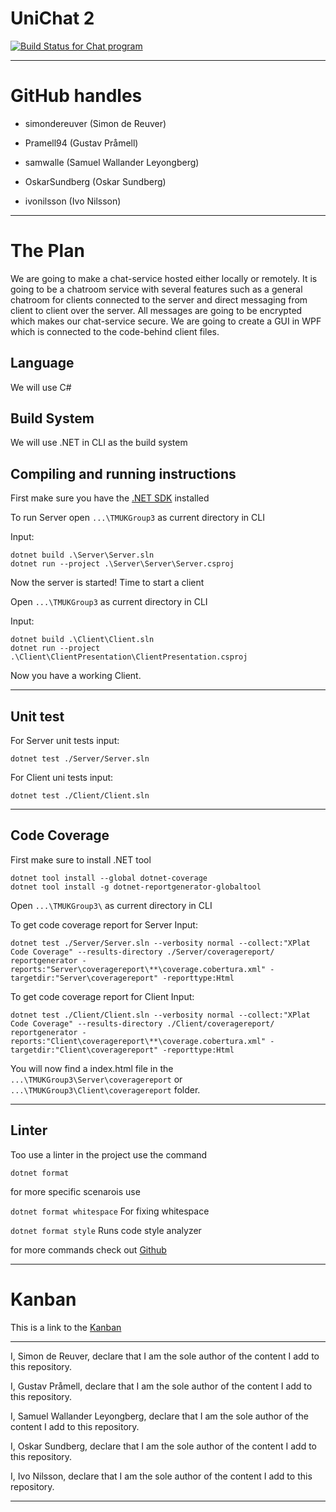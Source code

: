 # UniChat 2

[![Build Status for Chat program][build-status]][build-log]

---

# GitHub handles

* simondereuver (Simon de Reuver)

* Pramell94 (Gustav Pråmell)

* samwalle (Samuel Wallander Leyongberg)

* OskarSundberg (Oskar Sundberg)

* ivonilsson (Ivo Nilsson)

--- 

# The Plan

We are going to make a chat-service hosted either locally or remotely. It is going to be a chatroom
service with several features such as a general chatroom for clients connected to the server and direct 
messaging from client to client over the server. All messages are going to be encrypted which makes our 
chat-service secure. We are going to create a GUI in WPF which is connected to the code-behind client 
files. 

## Language

We will use C#

## Build System

We will use .NET in CLI as the build system

## Compiling and running instructions

First make sure you have the [.NET SDK](https://dotnet.microsoft.com/en-us/download) installed  

To run Server open `...\TMUKGroup3` as current directory in CLI

Input:

``` 
dotnet build .\Server\Server.sln
dotnet run --project .\Server\Server\Server.csproj
```

Now the server is started! Time to start a client

Open `...\TMUKGroup3` as current directory in CLI

Input:

``` 
dotnet build .\Client\Client.sln
dotnet run --project .\Client\ClientPresentation\ClientPresentation.csproj
```

Now you have a working Client.

---

## Unit test

For Server unit tests input:

    dotnet test ./Server/Server.sln

For Client uni tests input:

	dotnet test ./Client/Client.sln

---

## Code Coverage

First make sure to install .NET tool

``` 
dotnet tool install --global dotnet-coverage
dotnet tool install -g dotnet-reportgenerator-globaltool 
```

Open `...\TMUKGroup3\` as current directory in CLI

To get code coverage report for Server Input:

```
dotnet test ./Server/Server.sln --verbosity normal --collect:"XPlat Code Coverage" --results-directory ./Server/coveragereport/
reportgenerator -reports:"Server\coveragereport\**\coverage.cobertura.xml" -targetdir:"Server\coveragereport" -reporttype:Html
```

To get code coverage report for Client Input:
```
dotnet test ./Client/Client.sln --verbosity normal --collect:"XPlat Code Coverage" --results-directory ./Client/coveragereport/
reportgenerator -reports:"Client\coveragereport\**\coverage.cobertura.xml" -targetdir:"Client\coveragereport" -reporttype:Html
```

You will now find a index.html file in the `...\TMUKGroup3\Server\coveragereport` or `...\TMUKGroup3\Client\coveragereport` folder.

---

## Linter

Too use a linter in the project use the command

    dotnet format

for more specific scenarois use

`dotnet format whitespace` For fixing whitespace

`dotnet format style` Runs code style analyzer

for more commands check out [Github](https://github.com/dotnet/format)

---

# Kanban

This is a link to the [Kanban](https://github.com/users/OskarSundberg/projects/2/views/1)

---

I, Simon de Reuver, declare that I am the sole author of the content I add to this repository.

I, Gustav Pråmell, declare that I am the sole author of the content I add to this repository.

I, Samuel Wallander Leyongberg, declare that I am the sole author of the content I add to this repository.

I, Oskar Sundberg, declare that I am the sole author of the content I add to this repository.

I, Ivo Nilsson, declare that I am the sole author of the content I add to this repository.

---

[build-log]:    https://github.com/OskarSundberg/TMUKGroup3/actions/workflows/build.yml
[build-status]: https://github.com/OskarSundberg/TMUKGroup3/actions/workflows/build.yml/badge.svg